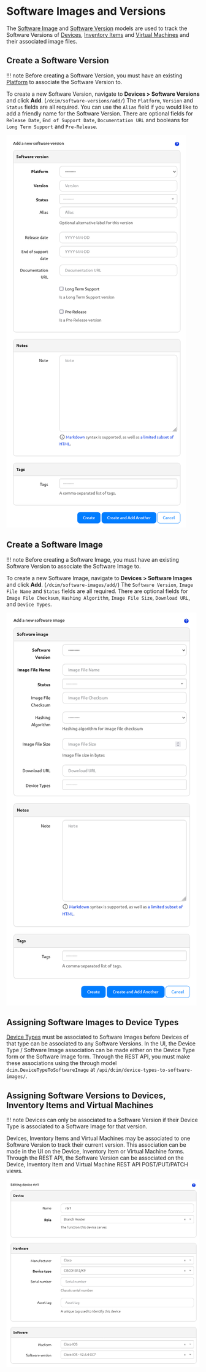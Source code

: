 # Software Images and Versions

The [Software Image](../core-data-model/dcim/softwareimage.md) and [Software Version](../core-data-model/dcim/softwareversion.md) models are used to track the Software Versions of [Devices](../core-data-model/dcim/device.md), [Inventory Items](../core-data-model/dcim/inventoryitem.md) and [Virtual Machines](../core-data-model/virtualization/virtualmachine.md) and their associated image files.

## Create a Software Version

!!! note
    Before creating a Software Version, you must have an existing [Platform](../core-data-model/dcim/platform.md) to associate the Software Version to.

To create a new Software Version, navigate to **Devices > Software Versions** and click **Add**. (`/dcim/software-versions/add/`) The `Platform`, `Version` and `Status` fields are all required. You can use the `Alias` field if you would like to add a friendly name for the Software Version. There are optional fields for `Release Date`, `End of Support Date`, `Documentation URL` and booleans for `Long Term Support` and `Pre-Release`.

![Create a Software Version](images/software-images-and-versions/software-version-create.png)

## Create a Software Image

!!! note
    Before creating a Software Image, you must have an existing Software Version to associate the Software Image to.

To create a new Software Image, navigate to **Devices > Software Images** and click **Add**. (`/dcim/software-images/add/`) The `Software Version`, `Image File Name` and `Status` fields are all required. There are optional fields for `Image File Checksum`, `Hashing Algorithm`, `Image File Size`, `Download URL`, and `Device Types`.

![Create a Software Image](images/software-images-and-versions/software-image-create.png)

## Assigning Software Images to Device Types

[Device Types](../core-data-model/dcim/devicetype.md) must be associated to Software Images before Devices of that type can be associated to any Software Versions. In the UI, the Device Type / Software Image association can be made either on the Device Type form or the Software Image form. Through the REST API, you must make these associations using the through model `dcim.DeviceTypeToSoftwareImage` at `/api/dcim/device-types-to-software-images/`.

## Assigning Software Versions to Devices, Inventory Items and Virtual Machines

!!! note
    Devices can only be associated to a Software Version if their Device Type is associated to a Software Image for that version.

Devices, Inventory Items and Virtual Machines may be associated to one Software Version to track their current version. This association can be made in the UI on the Device, Inventory Item or Virtual Machine forms. Through the REST API, the Software Version can be associated on the Device, Inventory Item and Virtual Machine REST API POST/PUT/PATCH views.

![Assign Software Version to Device](images/software-images-and-versions/assign-software-version-to-device.png)
